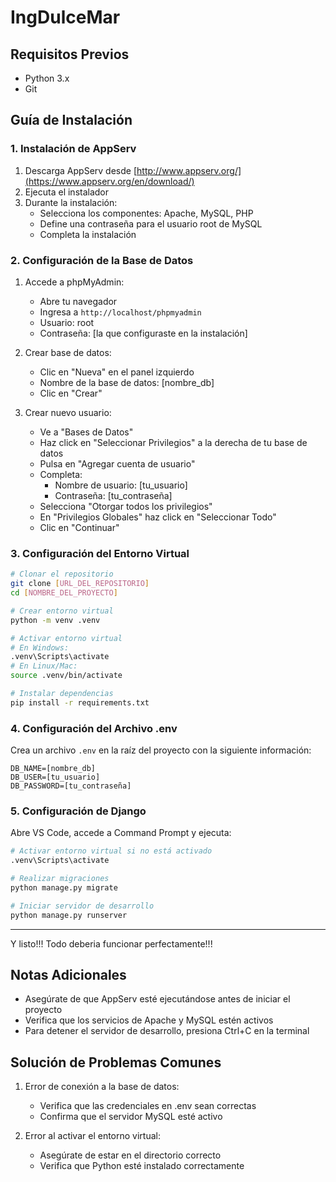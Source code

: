 # IngDulceMar

## Requisitos Previos
- Python 3.x
- Git

## Guía de Instalación

### 1. Instalación de AppServ
1. Descarga AppServ desde [http://www.appserv.org/](https://www.appserv.org/en/download/)
2. Ejecuta el instalador
3. Durante la instalación:
   - Selecciona los componentes: Apache, MySQL, PHP
   - Define una contraseña para el usuario root de MySQL
   - Completa la instalación

### 2. Configuración de la Base de Datos
1. Accede a phpMyAdmin: 
   - Abre tu navegador
   - Ingresa a `http://localhost/phpmyadmin`
   - Usuario: root
   - Contraseña: [la que configuraste en la instalación]

2. Crear base de datos:
   - Clic en "Nueva" en el panel izquierdo
   - Nombre de la base de datos: [nombre_db]
   - Clic en "Crear"

3. Crear nuevo usuario:
   - Ve a "Bases de Datos"
   - Haz click en "Seleccionar Privilegios" a la derecha de tu base de datos
   - Pulsa en "Agregar cuenta de usuario"
   - Completa:
     - Nombre de usuario: [tu_usuario]
     - Contraseña: [tu_contraseña]
   - Selecciona "Otorgar todos los privilegios"
   - En "Privilegios Globales" haz click en "Seleccionar Todo"
   - Clic en "Continuar"


### 3. Configuración del Entorno Virtual
```bash
# Clonar el repositorio
git clone [URL_DEL_REPOSITORIO]
cd [NOMBRE_DEL_PROYECTO]

# Crear entorno virtual
python -m venv .venv

# Activar entorno virtual
# En Windows:
.venv\Scripts\activate
# En Linux/Mac:
source .venv/bin/activate

# Instalar dependencias
pip install -r requirements.txt
```

### 4. Configuración del Archivo .env
Crea un archivo `.env` en la raíz del proyecto con la siguiente información:
```plaintext
DB_NAME=[nombre_db]
DB_USER=[tu_usuario]
DB_PASSWORD=[tu_contraseña]
```

### 5. Configuración de Django
Abre VS Code, accede a Command Prompt y ejecuta:
```bash
# Activar entorno virtual si no está activado
.venv\Scripts\activate

# Realizar migraciones
python manage.py migrate

# Iniciar servidor de desarrollo
python manage.py runserver
```

---

Y listo!!! Todo deberia funcionar perfectamente!!!

## Notas Adicionales
- Asegúrate de que AppServ esté ejecutándose antes de iniciar el proyecto
- Verifica que los servicios de Apache y MySQL estén activos
- Para detener el servidor de desarrollo, presiona Ctrl+C en la terminal

## Solución de Problemas Comunes
1. Error de conexión a la base de datos:
   - Verifica que las credenciales en .env sean correctas
   - Confirma que el servidor MySQL esté activo

2. Error al activar el entorno virtual:
   - Asegúrate de estar en el directorio correcto
   - Verifica que Python esté instalado correctamente